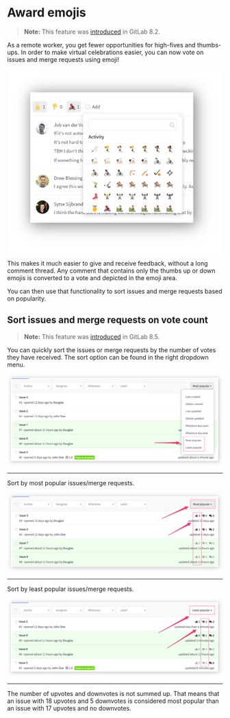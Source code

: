 # Award emojis

>**Note:**
This feature was [introduced][1825] in GitLab 8.2.

As a remote worker, you get fewer opportunities for high-fives and thumbs-ups.
In order to make virtual celebrations easier, you can now vote on issues and
merge requests using emoji!

![Award emoji](img/award_emoji_select.png)

This makes it much easier to give and receive feedback, without a long comment
thread. Any comment that contains only the thumbs up or down emojis is
converted to a vote and depicted in the emoji area.

You can then use that functionality to sort issues and merge requests based on
popularity.

## Sort issues and merge requests on vote count

>**Note:**
This feature was [introduced][2871] in GitLab 8.5.

You can quickly sort the issues or merge requests by the number of votes they
have received. The sort option can be found in the right dropdown menu.

![Votes sort options](img/award_emoji_votes_sort_options.png)

---

Sort by most popular issues/merge requests.

![Votes sort by most popular](img/award_emoji_votes_most_popular.png)

---

Sort by least popular issues/merge requests.

![Votes sort by least popular](img/award_emoji_votes_least_popular.png)

---

The number of upvotes and downvotes is not summed up. That means that an issue
with 18 upvotes and 5 downvotes is considered most popular than an issue with
17 upvotes and no downvotes.

[2871]: https://gitlab.com/gitlab-org/gitlab-ce/merge_requests/2781
[1825]: https://gitlab.com/gitlab-org/gitlab-ce/merge_requests/1825
